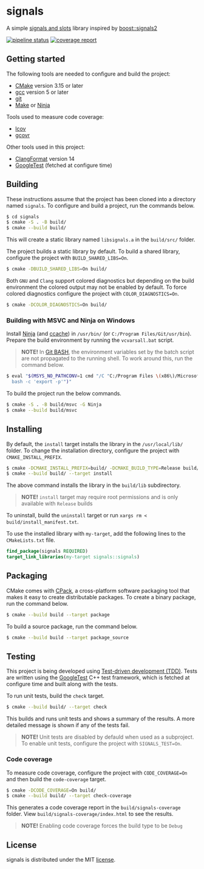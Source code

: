# signals

A simple [signals and slots](https://en.wikipedia.org/wiki/Signals_and_slots) library
inspired by [boost::signals2](https://www.boost.org/doc/libs/release/libs/signals2/)

[![pipeline status](https://gitlab.com/antenous/signals/badges/master/pipeline.svg)](https://gitlab.com/antenous/signals/-/commits/master)
[![coverage report](https://gitlab.com/antenous/signals/badges/master/coverage.svg)](https://gitlab.com/antenous/signals/-/commits/master)

## Getting started

The following tools are needed to configure and build the project:
* [CMake](https://cmake.org/) version 3.15 or later
* [gcc](https://gcc.gnu.org/) version 5 or later
* [git](https://git-scm.com/)
* [Make](https://www.gnu.org/software/make/) or [Ninja](https://ninja-build.org/)

Tools used to measure code coverage:
* [lcov](http://ltp.sourceforge.net/coverage/lcov.php)
* [gcovr](https://gcovr.com)

Other tools used in this project:
* [ClangFormat](https://clang.llvm.org/docs/ClangFormat.html) version 14
* [GoogleTest](https://github.com/google/googletest) (fetched at configure time)

## Building

These instructions assume that the project has been cloned into a directory
named `signals`. To configure and build a project, run the commands below. 

```sh
$ cd signals
$ cmake -S . -B build/
$ cmake --build build/
```

This will create a static library named `libsignals.a` in the `build/src/` folder.

The project builds a static library by default. To build a shared library,
configure the project with `BUILD_SHARED_LIBS=On`.

```sh
$ cmake -DBUILD_SHARED_LIBS=On build/
```

Both `GNU` and `Clang` support colored diagnostics but depending on the build
environment the colored output may not be enabled by default. To force colored
diagnostics configure the project with `COLOR_DIAGNOSTICS=On`.

```sh
$ cmake -DCOLOR_DIAGNOSTICS=On build/
```

### Building with MSVC and Ninja on Windows

Install [Ninja](https://ninja-build.org/) (and [ccache](https://ccache.dev/)) in
`/usr/bin/` (or `C:/Program Files/Git/usr/bin`). Prepare the build environment
by running the `vcvarsall.bat` script.

> **NOTE!** In [Git BASH](https://gitforwindows.org/), the environment variables
set by the batch script are not propagated to the running shell. To work around
this, run the command below.

```sh
$ eval "$(MSYS_NO_PATHCONV=1 cmd "/C "C:/Program Files \(x86\)/Microsoft Visual Studio/2019/Community/VC/Auxiliary/Build/vcvarsall.bat" amd64 > nul && \
  bash -c 'export -p'")"
```

To build the project run the below commands.

```sh
$ cmake -S . -B build/msvc -G Ninja
$ cmake --build build/msvc
```

## Installing

By default, the `install` target installs the library in the `/usr/local/lib/` folder.
To change the installation directory, configure the project with `CMAKE_INSTALL_PREFIX`.

```sh
$ cmake -DCMAKE_INSTALL_PREFIX=build/ -DCMAKE_BUILD_TYPE=Release build/
$ cmake --build build/ --target install
```

The above command installs the library in the `build/lib` subdirectory.

> **NOTE!** `install` target may require root permissions and is only available
with `Release` builds

To uninstall, build the `uninstall` target or run
`xargs rm < build/install_manifest.txt`.

To use the installed library with `my-target`, add the following lines to the
`CMakeLists.txt` file.

```cmake
find_package(signals REQUIRED)
target_link_libraries(my-target signals::signals)
```

## Packaging

CMake comes with [CPack](https://cmake.org/cmake/help/latest/module/CPack.html),
a cross-platform software packaging tool that makes it easy to create distributable
packages. To create a binary package, run the command below.

```sh
$ cmake --build build --target package
```

To build a source package, run the command below.

```sh
$ cmake --build build --target package_source
```

## Testing

This project is being developed using [Test-driven development (TDD)](https://en.wikipedia.org/wiki/Test-driven_development).
Tests are written using the [GoogleTest](https://github.com/google/googletest)
C++ test framework, which is fetched at configure time and built along with the tests.

To run unit tests, build the `check` target.

```sh
$ cmake --build build/ --target check
```

This builds and runs unit tests and shows a summary of the results.
A more detailed message is shown if any of the tests fail.

> **NOTE!** Unit tests are disabled by defauld when used as a subproject.
To enable unit tests, configure the project with `SIGNALS_TEST=On`.

### Code coverage

To measure code coverage, configure the project with
`CODE_COVERAGE=On` and then build the `code-coverage` target.

```sh
$ cmake -DCODE_COVERAGE=On build/
$ cmake --build build/ --target check-coverage
```

This generates a code coverage report in the `build/signals-coverage`
folder. View `build/signals-coverage/index.html` to see the results.

> **NOTE!** Enabling code coverage forces the build type to be `Debug`

## License

signals is distributed under the MIT
[license](https://gitlab.com/antenous/signals/-/blob/master/LICENSE).
